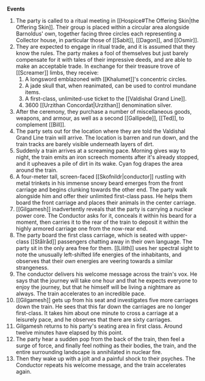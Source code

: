 **Events**
1. The party is called to a ritual meeting in [[Hospice#The Offering Skin|the Offering Skin]]. Their group is placed within a circular area alongside Barnoldus' own, together facing three circles each representing a Collector house, in particular those of [[Sabit]], [[Dagon]], and [[Osmir]].
2. They are expected to engage in ritual trade, and it is assumed that they know the rules. The party makes a fool of themselves but just barely compensate for it with tales of their impressive deeds, and are able to make an acceptable trade. In exchange for their treasure trove of [[Screamer]] limbs, they receive:
	1. A longsword emblazoned with [[Khalumet]]'s concentric circles.
	2. A jade skull that, when reanimated, can be used to control mundane items.
	3. A first-class, unlimited-use ticket to the [[Valdishal Grand Line]].
	4. 3600 [[Urzithan Concordat|Urzithan]] denomination silver.
3. After the ceremony, they purchase a number of miscellaneous goods, weapons, and armour, as well as a second [[Gallipede]], [[Ted]], to complement [[Bill]].
4. The party sets out for the location where they are told the Valdishal Grand Line train will arrive. The location is barren and run down, and the train tracks are barely visible underneath layers of dirt.
5. Suddenly a train arrives at a screaming pace. Morning gives way to night, the train emits an iron screech moments after it's already stopped, and it upheaves a pile of dirt in its wake. Cyan fog drapes the area around the train.
6. A four-meter tall, screen-faced [[Skofnildr|conductor]] rustling with metal trinkets in his immense snowy beard emerges from the front carriage and begins clunking towards the other end. The party walk alongside him and offer their unlimited first-class pass. He helps them board the front carriage and places their animals in the center carriage.
7. [[Gilgamesh]] inadvertently reveals that the party is carrying a nuclear power core. The Conductor asks for it, conceals it within his beard for a moment, then carries it to the rear of the train to deposit it within the highly armored carriage one from the now-rear end.
8. The party board the first class carriage, which is seated with upper-class [[Stålråd]] passengers chatting away in their own language. The party sit in the only area free for them. [[Lilith]] uses her spectral sight to note the unusually left-shifted life energies of the inhabitants, and observes that their *own* energies are veering towards a similar strangeness.
9. The conductor delivers his welcome message across the train's vox. He says that the journey will take one hour and that he expects everyone to enjoy the journey, but that he himself will be living a nightmare as always. The train accelerates to an incredible pace.
10. [[Gilgamesh]] gets up from his seat and investigates five more carriages down the train. He sees that this far down the carriages are no longer first-class. It takes him about one minute to cross a carriage at a leisurely pace, and he observes that there are sixty carriages.
11. Gilgamesh returns to his party's seating area in first class. Around twelve minutes have elapsed by this point.
12. The party hear a sudden pop from the back of the train, then feel a surge of force, and finally feel nothing as their bodies, the train, and the entire surrounding landscape is annihilated in nuclear fire.
13. Then they wake up with a jolt and a painful shock to their psyches. The Conductor repeats his welcome message, and the train accelerates again.